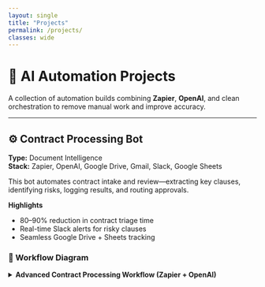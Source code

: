 ```yaml
---
layout: single
title: "Projects"
permalink: /projects/
classes: wide
---
```


# 🧠 AI Automation Projects
A collection of automation builds combining **Zapier**, **OpenAI**, and clean orchestration to remove manual work and improve accuracy.

---

## ⚙️ Contract Processing Bot
**Type:** Document Intelligence  
**Stack:** Zapier, OpenAI, Google Drive, Gmail, Slack, Google Sheets  

This bot automates contract intake and review—extracting key clauses, identifying risks, logging results, and routing approvals.

**Highlights**
- 80–90% reduction in contract triage time  
- Real-time Slack alerts for risky clauses  
- Seamless Google Drive + Sheets tracking  

### 🧩 Workflow Diagram

<details>
<summary><strong>Advanced Contract Processing Workflow (Zapier + OpenAI)</strong></summary>

```mermaid
%%{init: {'flowchart': { 'htmlLabels': true, 'wrap': true, 'nodeSpacing': 60, 'rankSpacing': 80 }}}%%
flowchart LR

  %% === Intake ===
  subgraph Intake [📥 Intake]
    A1["(1) Gmail Trigger<br/>new attachment 'contract'"]
    A2["(2) Slack<br/>intake notification"]
    A3{"(3) Filter<br/>contract file?"}
    A1 --> A2 --> A3
  end

  %% === Storage ===
  A3 -- Yes --> A4["(4) Save to Drive<br/>/Contracts/Incoming"]
  A3 -- No  --> R1["Skip + log<br/>in Sheets"] --> H1([End])

  %% === AI Extraction + Validation ===
  subgraph AI_Validation [🧠 AI Extraction + Validation]
    B1["(5) OpenAI<br/>extract JSON summary"]
    B2{"Schema-valid<br/>JSON?"}
    B1 --> B2
    B2 -- No --> B1R["Retry<br/>stricter prompt"]
    B2 -- Yes --> C1["(6) Code step<br/>parse JSON → fields"]
  end

  A4 --> B1
  C1 --> D1["(7) Sheets<br/>append run log"]

  %% === Routing & Actions ===
  subgraph Routing [📊 Routing & Actions]
    D1 --> D2{"(8) Risks<br/>detected?"}
    D2 -- Yes --> E1["Slack<br/>review thread"]
    D2 -- No  --> F1["Move to<br/>/Contracts/Approved"]
    F1 --> F2["(9) Gmail<br/>confirmation email"]
  end

  E1 --> H1
  F2 --> H1
  
</details> ```

**Workflow Steps**

1. **Trigger:** Gmail — new attachment containing “contract”
2. **Notify:** Send immediate Slack notification (intake)
3. **Filter:** Only process contract files (skip & log others)
4. **Store:** Upload to Google Drive → `/Contracts/Incoming`
5. **Extract:** OpenAI step creates JSON summary (parties, dates, amounts, renewal, risks)
6. **Parse:** Code by Zapier converts JSON to typed fields
7. **Log:** Append all run details to Google Sheets
8. **Route:** If risks found → Slack human review thread; else continue
9. **Confirm:** Send email confirmations for auto-approved contracts
